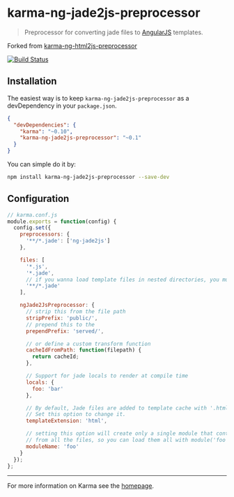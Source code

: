 # karma-ng-jade2js-preprocessor

> Preprocessor for converting jade files to [AngularJS](http://angularjs.org/) templates.

Forked from [karma-ng-html2js-preprocessor](https://github.com/karma-runner/karma-ng-html2js-preprocessor)

[![Build Status](https://travis-ci.org/chmanie/karma-ng-jade2js-preprocessor.svg)](https://travis-ci.org/chmanie/karma-ng-jade2js-preprocessor)

## Installation

The easiest way is to keep `karma-ng-jade2js-preprocessor` as a devDependency in your `package.json`.
```json
{
  "devDependencies": {
    "karma": "~0.10",
    "karma-ng-jade2js-preprocessor": "~0.1"
  }
}
```

You can simple do it by:
```bash
npm install karma-ng-jade2js-preprocessor --save-dev
```

## Configuration
```js
// karma.conf.js
module.exports = function(config) {
  config.set({
    preprocessors: {
      '**/*.jade': ['ng-jade2js']
    },

    files: [
      '*.js',
      '*.jade',
      // if you wanna load template files in nested directories, you must use this
      '**/*.jade'
    ],

    ngJade2JsPreprocessor: {
      // strip this from the file path
      stripPrefix: 'public/',
      // prepend this to the
      prependPrefix: 'served/',

      // or define a custom transform function
      cacheIdFromPath: function(filepath) {
        return cacheId;
      },

      // Support for jade locals to render at compile time
      locals: {
        foo: 'bar'
      },

      // By default, Jade files are added to template cache with '.html' extension.
      // Set this option to change it.
      templateExtension: 'html',

      // setting this option will create only a single module that contains templates
      // from all the files, so you can load them all with module('foo')
      moduleName: 'foo'
    }
  });
};
```

----

For more information on Karma see the [homepage].


[homepage]: http://karma-runner.github.com
